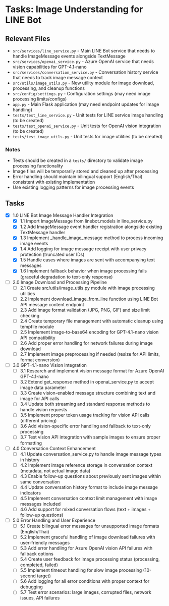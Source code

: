 # Tasks: Image Understanding for LINE Bot

## Relevant Files

- `src/services/line_service.py` - Main LINE Bot service that needs to handle ImageMessage events alongside TextMessage
- `src/services/openai_service.py` - Azure OpenAI service that needs vision capabilities for GPT-4.1-nano
- `src/services/conversation_service.py` - Conversation history service that needs to track image message context
- `src/utils/image_utils.py` - New utility module for image download, processing, and cleanup functions
- `src/config/settings.py` - Configuration settings (may need image processing limits/configs)
- `app.py` - Main Flask application (may need endpoint updates for image handling)
- `tests/test_line_service.py` - Unit tests for LINE service image handling (to be created)
- `tests/test_openai_service.py` - Unit tests for OpenAI vision integration (to be created)
- `tests/test_image_utils.py` - Unit tests for image utilities (to be created)

### Notes

- Tests should be created in a `tests/` directory to validate image processing functionality
- Image files will be temporarily stored and cleaned up after processing
- Error handling should maintain bilingual support (English/Thai) consistent with existing implementation
- Use existing logging patterns for image processing events

## Tasks

- [x] 1.0 LINE Bot Image Message Handler Integration
  - [x] 1.1 Import ImageMessage from linebot.models in line_service.py
  - [x] 1.2 Add ImageMessage event handler registration alongside existing TextMessage handler
  - [x] 1.3 Implement _handle_image_message method to process incoming image events
  - [x] 1.4 Add logging for image message receipt with user privacy protection (truncated user IDs)
  - [x] 1.5 Handle cases where images are sent with accompanying text messages
  - [x] 1.6 Implement fallback behavior when image processing fails (graceful degradation to text-only response)

- [ ] 2.0 Image Download and Processing Pipeline
  - [ ] 2.1 Create src/utils/image_utils.py module with image processing utilities
  - [ ] 2.2 Implement download_image_from_line function using LINE Bot API message content endpoint
  - [ ] 2.3 Add image format validation (JPG, PNG, GIF) and size limit checking
  - [ ] 2.4 Create temporary file management with automatic cleanup using tempfile module
  - [ ] 2.5 Implement image-to-base64 encoding for GPT-4.1-nano vision API compatibility
  - [ ] 2.6 Add proper error handling for network failures during image download
  - [ ] 2.7 Implement image preprocessing if needed (resize for API limits, format conversion)

- [ ] 3.0 GPT-4.1-nano Vision Integration
  - [ ] 3.1 Research and implement vision message format for Azure OpenAI GPT-4.1-nano
  - [ ] 3.2 Extend get_response method in openai_service.py to accept image data parameter
  - [ ] 3.3 Create vision-enabled message structure combining text and image for API calls
  - [ ] 3.4 Update both streaming and standard response methods to handle vision requests
  - [ ] 3.5 Implement proper token usage tracking for vision API calls (different pricing)
  - [ ] 3.6 Add vision-specific error handling and fallback to text-only processing
  - [ ] 3.7 Test vision API integration with sample images to ensure proper formatting

- [ ] 4.0 Conversation Context Enhancement
  - [ ] 4.1 Update conversation_service.py to handle image message types in history
  - [ ] 4.2 Implement image reference storage in conversation context (metadata, not actual image data)
  - [ ] 4.3 Enable follow-up questions about previously sent images within same conversation
  - [ ] 4.4 Update conversation history format to include image message indicators
  - [ ] 4.5 Implement conversation context limit management with image messages included
  - [ ] 4.6 Add support for mixed conversation flows (text + images + follow-up questions)

- [ ] 5.0 Error Handling and User Experience
  - [ ] 5.1 Create bilingual error messages for unsupported image formats (English/Thai)
  - [ ] 5.2 Implement graceful handling of image download failures with user-friendly messages
  - [ ] 5.3 Add error handling for Azure OpenAI vision API failures with fallback options
  - [ ] 5.4 Create user feedback for image processing status (processing, completed, failed)
  - [ ] 5.5 Implement timeout handling for slow image processing (10-second target)
  - [ ] 5.6 Add logging for all error conditions with proper context for debugging
  - [ ] 5.7 Test error scenarios: large images, corrupted files, network issues, API failures